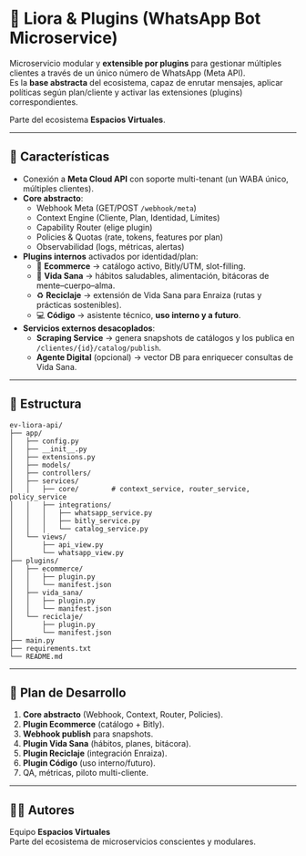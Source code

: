 # 🤖 Liora & Plugins (WhatsApp Bot Microservice)

Microservicio modular y **extensible por plugins** para gestionar múltiples clientes a través de un único número de WhatsApp (Meta API).  
Es la **base abstracta** del ecosistema, capaz de enrutar mensajes, aplicar políticas según plan/cliente y activar las extensiones (plugins) correspondientes.

Parte del ecosistema **Espacios Virtuales**.

---

## 🚀 Características

- Conexión a **Meta Cloud API** con soporte multi-tenant (un WABA único, múltiples clientes).
- **Core abstracto**:
  - Webhook Meta (GET/POST `/webhook/meta`)
  - Context Engine (Cliente, Plan, Identidad, Límites)
  - Capability Router (elige plugin)
  - Policies & Quotas (rate, tokens, features por plan)
  - Observabilidad (logs, métricas, alertas)
- **Plugins internos** activados por identidad/plan:
  - 📲 **Ecommerce** → catálogo activo, Bitly/UTM, slot-filling.
  - 🌱 **Vida Sana** → hábitos saludables, alimentación, bitácoras de mente–cuerpo–alma.
  - ♻️ **Reciclaje** → extensión de Vida Sana para Enraiza (rutas y prácticas sostenibles).
  - 💻 **Código** → asistente técnico, **uso interno y a futuro**.
- **Servicios externos desacoplados**:
  - **Scraping Service** → genera snapshots de catálogos y los publica en `/clientes/{id}/catalog/publish`.
  - **Agente Digital** (opcional) → vector DB para enriquecer consultas de Vida Sana.

---

## 🧱 Estructura

```
ev-liora-api/
├── app/
│   ├── config.py
│   ├── __init__.py
│   ├── extensions.py
│   ├── models/
│   ├── controllers/
│   ├── services/
│   │   ├── core/        # context_service, router_service, policy_service
│   │   ├── integrations/
│   │   │   ├── whatsapp_service.py
│   │   │   ├── bitly_service.py
│   │   │   └── catalog_service.py
│   └── views/
│       ├── api_view.py
│       └── whatsapp_view.py
├── plugins/
│   ├── ecommerce/
│   │   ├── plugin.py
│   │   └── manifest.json
│   ├── vida_sana/
│   │   ├── plugin.py
│   │   └── manifest.json
│   └── reciclaje/
│       ├── plugin.py
│       └── manifest.json
├── main.py
├── requirements.txt
└── README.md
```

---

## 📌 Plan de Desarrollo

1. **Core abstracto** (Webhook, Context, Router, Policies).  
2. **Plugin Ecommerce** (catálogo + Bitly).  
3. **Webhook publish** para snapshots.  
4. **Plugin Vida Sana** (hábitos, planes, bitácora).  
5. **Plugin Reciclaje** (integración Enraiza).  
6. **Plugin Código** (uso interno/futuro).  
7. QA, métricas, piloto multi-cliente.

---

## 🧙‍♂️ Autores

Equipo **Espacios Virtuales**  
Parte del ecosistema de microservicios conscientes y modulares.
